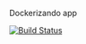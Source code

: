 Dockerizando app

[![Build Status](https://app.travis-ci.com/marcorcp/DockerFromZeroToMastery-NodeJS-ReactJS.svg?branch=main)](https://app.travis-ci.com/marcorcp/DockerFromZeroToMastery-NodeJS-ReactJS)
